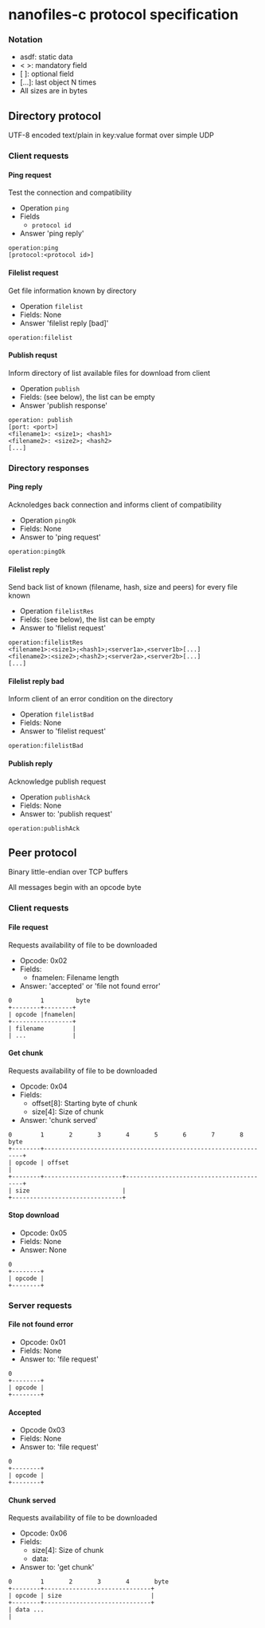 # nanofiles-c protocol specification

### Notation

 - asdf: static data
 - \< >: mandatory field
 - \[ ]: optional field
 - \[...]: last object N times
 - All sizes are in bytes

## Directory protocol

UTF-8 encoded text/plain in key:value format over simple UDP

### Client requests

#### Ping request

Test the connection and compatibility

 - Operation `ping`
 - Fields
   - `protocol id`
 - Answer 'ping reply'

```
operation:ping
[protocol:<protocol id>]

```

#### Filelist request

Get file information known by directory

 - Operation `filelist`
 - Fields: None
 - Answer 'filelist reply [bad]'

```
operation:filelist

```

#### Publish requst

Inform directory of list available files for download from client

 - Operation `publish`
 - Fields: (see below), the list can be empty
 - Answer 'publish response'

```
operation: publish
[port: <port>]
<filename1>: <size1>; <hash1>
<filename2>: <size2>; <hash2>
[...]

```


### Directory responses

#### Ping reply

Acknoledges back connection and informs client of compatibility

 - Operation `pingOk`
 - Fields: None
 - Answer to 'ping request'

```
operation:pingOk

```

#### Filelist reply

Send back list of known (filename, hash, size and peers) for every file known

 - Operation `filelistRes`
 - Fields: (see below), the list can be empty
 - Answer to 'filelist request'

```
operation:filelistRes
<filename1>:<size1>;<hash1>;<server1a>,<server1b>[...]
<filename2>:<size2>;<hash2>;<server2a>,<server2b>[...]
[...]

```

#### Filelist reply bad

Inform client of an error condition on the directory

 - Operation `filelistBad`
 - Fields: None
 - Answer to 'filelist request'

```
operation:filelistBad

```

#### Publish reply

Acknowledge publish request

 - Operation `publishAck`
 - Fields: None
 - Answer to: 'publish request'

```
operation:publishAck

```

## Peer protocol

Binary little-endian over TCP buffers

All messages begin with an opcode byte

### Client requests

#### File request

Requests availability of file to be downloaded

 - Opcode: 0x02
 - Fields: 
   - fnamelen: Filename length
 - Answer: 'accepted' or 'file not found error'

```
0        1         byte
+--------+--------+
| opcode |fnamelen|
+-----------------+
| filename        |
| ...             |
```

#### Get chunk

Requests availability of file to be downloaded

 - Opcode: 0x04
 - Fields: 
   - offset[8]: Starting byte of chunk
   - size[4]: Size of chunk
 - Answer: 'chunk served'

```
0        1       2       3       4       5       6       7       8         byte
+--------+----------------------------------------------------------------+
| opcode | offset                                                         |
+--------+----------------------+-----------------------------------------+
| size                          |
+-------------------------------+
```

#### Stop download

 - Opcode: 0x05
 - Fields: None
 - Answer: None

```
0               
+--------+
| opcode |
+--------+
```

### Server requests

#### File not found error

 - Opcode: 0x01
 - Fields: None
 - Answer to: 'file request'

```
0               
+--------+
| opcode |
+--------+
```

#### Accepted

 - Opcode 0x03
 - Fields: None
 - Answer to: 'file request'

```
0               
+--------+
| opcode |
+--------+
```

#### Chunk served

Requests availability of file to be downloaded

 - Opcode: 0x06
 - Fields: 
   - size[4]: Size of chunk
   - data: 
 - Answer to: 'get chunk'

```
0        1       2       3       4       byte
+--------+------------------------------+
| opcode | size                         |
+--------+------------------------------+
| data ...
|
```


